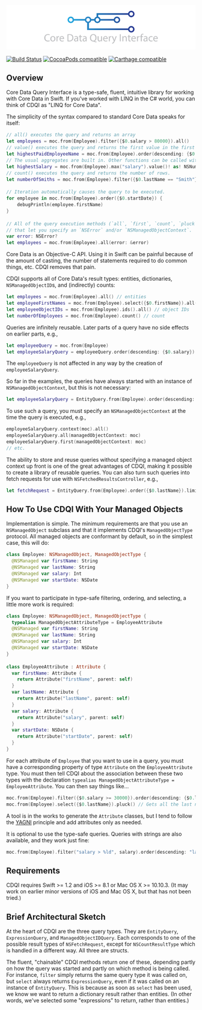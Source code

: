 ![CoreDataQueryInterface](CoreDataQueryInterface.png)

[![Build Status](https://travis-ci.org/Prosumma/CoreDataQueryInterface.svg)](https://travis-ci.org/Prosumma/CoreDataQueryInterface)
[![CocoaPods compatible](https://img.shields.io/cocoapods/v/CoreDataQueryInterface.svg)](https://cocoapods.org)
[![Carthage compatible](https://img.shields.io/badge/Carthage-compatible-4BC51D.svg?style=flat)](https://github.com/Carthage/Carthage)

## Overview

Core Data Query Interface is a type-safe, fluent, intuitive library for working with Core Data in Swift. If you've worked with LINQ in the C# world, you can think of CDQI as "LINQ for Core Data".

The simplicity of the syntax compared to standard Core Data speaks for itself:

```swift
// all() executes the query and returns an array
let employees = moc.from(Employee).filter({$0.salary > 80000}).all()
// value() executes the query and returns the first value in the first row.
let highestPaidEmployeeName = moc.from(Employee).order(descending: {$0.salary}).select({$0.name}).limit(1).value()! as! NSNumber
// The usual aggregates are built in. Other functions can be called with the `function` method.
let highestSalary = moc.from(Employee).max("salary").value()! as! NSNumber
// count() executes the query and returns the number of rows.
let numberOfSmiths = moc.from(Employee).filter({$0.lastName == "Smith"}).count()

// Iteration automatically causes the query to be executed.
for employee in moc.from(Employee).order({$0.startDate}) {
    debugPrintln(employee.firstName)
}

// All of the query execution methods (`all`, `first`, `count`, `pluck`, and `value') have overloads
// that let you specify an `NSError` and/or `NSManagedObjectContext`.
var error: NSError?
let employees = moc.from(Employee).all(error: &error)
```

Core Data is an Objective-C API. Using it in Swift can be painful because of the amount of casting, the number of statements required to do common things, etc. CDQI removes that pain.

CDQI supports all of Core Data's result types: entities, dictionaries, `NSManagedObjectID`s, and (indirectly) counts:

```swift
let employees = moc.from(Employee).all() // entities
let employeeFirstNames = moc.from(Employee).select({$0.firstName}).all() // array of dictionaries
let employeeObjectIDs = moc.from(Employee).ids().all() // object IDs
let numberOfEmployees = moc.from(Employee).count() // count
```

Queries are infinitely reusable. Later parts of a query have no side effects on earlier parts, e.g.,

```swift
let employeeQuery = moc.from(Employee)
let employeeSalaryQuery = employeeQuery.order(descending: {$0.salary})
```

The `employeeQuery` is not affected in any way by the creation of `employeeSalaryQuery`. 

So far in the examples, the queries have always started with an instance of `NSManagedObjectContext`, but this is not necessary:

```swift
let employeeSalaryQuery = EntityQuery.from(Employee).order(descending: {$0.salary})
```

To use such a query, you must specify an `NSManagedObjectContext` at the time the query is executed, e.g.,

```swift
employeeSalaryQuery.context(moc).all()
employeeSalaryQuery.all(managedObjectContext: moc)
employeeSalaryQuery.first(managedObjectContext: moc)
// etc.
```

The ability to store and reuse queries without specifying a managed object context up front is one of the great advantages of CDQI, making it possible to create a library of reusable queries. You can also turn such queries into fetch requests for use with `NSFetchedResultsController`, e.g.,

```swift
let fetchRequest = EntityQuery.from(Employee).order({$0.lastName}).limit(20).request()
```
## How To Use CDQI With Your Managed Objects

Implementation is simple. The minimum requirements are that you use an `NSManagedObject` subclass and that it implements CDQI's `ManagedObjectType` protocol. All managed objects are conformant by default, so in the simplest case, this will do:

```swift
class Employee: NSManagedObject, ManagedObjectType {
  @NSManaged var firstName: String
  @NSManaged var lastName: String
  @NSManaged var salary: Int
  @NSManaged var startDate: NSDate
}
```

If you want to participate in type-safe filtering, ordering, and selecting, a little more work is required:

```swift
class Employee: NSManagedObject, ManagedObjectType {
  typealias ManagedObjectAttributeType = EmployeeAttribute
  @NSManaged var firstName: String
  @NSManaged var lastName: String
  @NSManaged var salary: Int
  @NSManaged var startDate: NSDate
}

class EmployeeAttribute : Attribute {
  var firstName: Attribute {
    return Attribute("firstName", parent: self)
  }
  var lastName: Attribute {
    return Attribute("lastName", parent: self)
  }
  var salary: Attribute {
    return Attribute("salary", parent: self)
  }
  var startDate: NSDate {
    return Attribute("startDate", parent: self)
  }
}
```

For each attribute of `Employee` that you want to use in a query, you must have a corresponding property of type `Attribute` on the `EmployeeAttribute` type. You must then tell CDQI about the association between these two types with the declaration `typealias ManagedObjectAttributeType = EmployeeAttribute`. You can then say things like…

```swift
moc.from(Employee).filter({$0.salary >= 30000}).order(descending: {$0.lastName}, {$0.firstName}).all()
moc.from(Employee).select({$0.lastName}).pluck() // Gets all the last names as an array.
```

A tool is in the works to generate the `Attribute` classes, but I tend to follow the [YAGNI](http://en.wikipedia.org/wiki/You_aren%27t_gonna_need_it) principle and add attributes only as needed.

It is optional to use the type-safe queries. Queries with strings are also available, and they work just fine:

```swift
moc.from(Employee).filter("salary > %ld", salary).order(descending: "lastName", "firstName").all()
```

## Requirements

CDQI requires Swift >= 1.2 and iOS >= 8.1 or Mac OS X >= 10.10.3. (It may work on earlier minor versions of iOS and Mac OS X, but that has not been tried.)

## Brief Architectural Sketch

At the heart of CDQI are the three query types. They are `EntityQuery`, `ExpressionQuery`, and `ManagedObjectIDQuery`. Each corresponds to one of the possible result types of `NSFetchRequest`, except for `NSCountResultType` which is handled in a different way.  All three are structs.

The fluent, "chainable" CDQI methods return one of these, depending partly on how the query was started and partly on which method is being called. For instance, `filter` simply returns the same query type it was called on, but `select` always returns `ExpressionQuery`, even if it was called on an instance of `EntityQuery`. This is because as soon as `select` has been used, we know we want to return a dictionary result rather than entities. (In other words, we've selected some "expressions" to return, rather than entities.)

